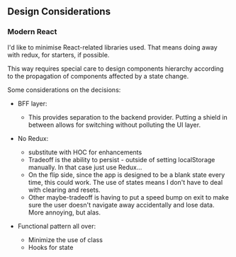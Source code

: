 
## Design Considerations

### Modern React
I'd like to minimise React-related libraries used. That means doing away with redux, for starters, if possible.

This way requires special care to design components hierarchy according to the propagation of components affected by a state change.

Some considerations on the decisions:
- BFF layer:
  - This provides separation to the backend provider. Putting a shield in between allows for switching without polluting the UI layer.
- No Redux:
  - substitute with HOC for enhancements
  - Tradeoff is the ability to persist - outside of setting localStorage manually. In that case just use Redux...
  - On the flip side, since the app is designed to be a blank state every time, this could work. The use of states means I don't have to deal with clearing and resets.
  - Other maybe-tradeoff is having to put a speed bump on exit to make sure the user doesn't navigate away accidentally and lose data. More annoying, but alas.

- Functional pattern all over:
  - Minimize the use of class
  - Hooks for state